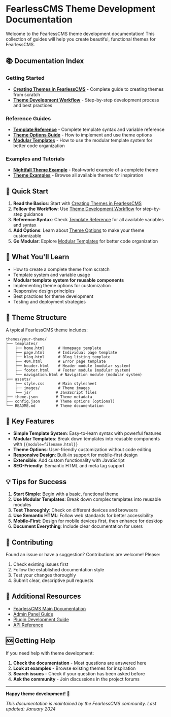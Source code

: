 # FearlessCMS Theme Development Documentation

Welcome to the FearlessCMS theme development documentation! This collection of guides will help you create beautiful, functional themes for FearlessCMS.

## 📚 Documentation Index

### Getting Started
- **[Creating Themes in FearlessCMS](creating-themes.md)** - Complete guide to creating themes from scratch
- **[Theme Development Workflow](theme-development-workflow.md)** - Step-by-step development process and best practices

### Reference Guides
- **[Template Reference](theme-templates-reference.md)** - Complete template syntax and variable reference
- **[Theme Options Guide](theme-options-guide.md)** - How to implement and use theme options
- **[Modular Templates](modular-templates.md)** - How to use the modular template system for better code organization

### Examples and Tutorials
- **[Nightfall Theme Example](../themes/nightfall/)** - Real-world example of a complete theme
- **[Theme Examples](../themes/)** - Browse all available themes for inspiration

## 🚀 Quick Start

1. **Read the Basics**: Start with [Creating Themes in FearlessCMS](creating-themes.md)
2. **Follow the Workflow**: Use [Theme Development Workflow](theme-development-workflow.md) for step-by-step guidance
3. **Reference Syntax**: Check [Template Reference](theme-templates-reference.md) for all available variables and syntax
4. **Add Options**: Learn about [Theme Options](theme-options-guide.md) to make your theme customizable
5. **Go Modular**: Explore [Modular Templates](modular-templates.md) for better code organization

## 🎯 What You'll Learn

- How to create a complete theme from scratch
- Template system and variable usage
- **Modular template system for reusable components**
- Implementing theme options for customization
- Responsive design principles
- Best practices for theme development
- Testing and deployment strategies

## 📁 Theme Structure

A typical FearlessCMS theme includes:

```
themes/your-theme/
├── templates/
│   ├── home.html      # Homepage template
│   ├── page.html      # Individual page template
│   ├── blog.html      # Blog listing template
│   ├── 404.html       # Error page template
│   ├── header.html    # Header module (modular system)
│   ├── footer.html    # Footer module (modular system)
│   └── navigation.html # Navigation module (modular system)
├── assets/
│   ├── style.css      # Main stylesheet
│   ├── images/        # Theme images
│   └── js/           # JavaScript files
├── theme.json        # Theme metadata
├── config.json       # Theme options (optional)
└── README.md         # Theme documentation
```

## 🔧 Key Features

- **Simple Template System**: Easy-to-learn syntax with powerful features
- **Modular Templates**: Break down templates into reusable components with `{{module=filename.html}}`
- **Theme Options**: User-friendly customization without code editing
- **Responsive Design**: Built-in support for mobile-first design
- **Extensible**: Add custom functionality with JavaScript
- **SEO-Friendly**: Semantic HTML and meta tag support

## 💡 Tips for Success

1. **Start Simple**: Begin with a basic, functional theme
2. **Use Modular Templates**: Break down complex templates into reusable modules
3. **Test Thoroughly**: Check on different devices and browsers
4. **Use Semantic HTML**: Follow web standards for better accessibility
5. **Mobile-First**: Design for mobile devices first, then enhance for desktop
6. **Document Everything**: Include clear documentation for users

## 🤝 Contributing

Found an issue or have a suggestion? Contributions are welcome! Please:

1. Check existing issues first
2. Follow the established documentation style
3. Test your changes thoroughly
4. Submit clear, descriptive pull requests

## 📖 Additional Resources

- [FearlessCMS Main Documentation](../README.md)
- [Admin Panel Guide](../admin/README.md)
- [Plugin Development Guide](../plugins/README.md)
- [API Reference](../docs/api.md)

## 🆘 Getting Help

If you need help with theme development:

1. **Check the documentation** - Most questions are answered here
2. **Look at examples** - Browse existing themes for inspiration
3. **Search issues** - Check if your question has been asked before
4. **Ask the community** - Join discussions in the project forums

---

**Happy theme development!** 🎨

*This documentation is maintained by the FearlessCMS community. Last updated: January 2024* 